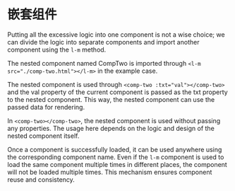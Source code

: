 # 嵌套组件

Putting all the excessive logic into one component is not a wise choice; we can divide the logic into separate components and import another component using the `l-m` method.

The nested component named CompTwo is imported through `<l-m src="./comp-two.html"></l-m>` in the example case.

The nested component is used through `<comp-two :txt="val"></comp-two>` and the val property of the current component is passed as the txt property to the nested component. This way, the nested component can use the passed data for rendering.

In `<comp-two></comp-two>`, the nested component is used without passing any properties. The usage here depends on the logic and design of the nested component itself.

Once a component is successfully loaded, it can be used anywhere using the corresponding component name. Even if the `l-m` component is used to load the same component multiple times in different places, the component will not be loaded multiple times. This mechanism ensures component reuse and consistency.

<a href="../../publics/examples/nested-component/demo.html" preview demo></a>
<a href="../../publics/examples/nested-component/comp-one.html" main demo></a>
<a href="../../publics/examples/nested-component/comp-two.html" demo></a>

